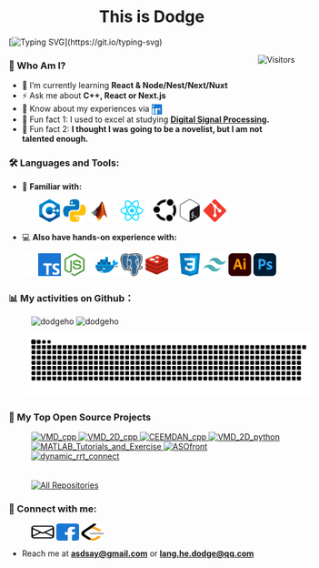 <h1 align="center">This is Dodge</h1>

[![Typing SVG](https://readme-typing-svg.demolab.com?font=Fira+Code&pause=1000&width=800&lines=I+am+not+sure+how+to+define+myself%2C+since+I+am+not+willing+to...;Blues+run+the+game%2C+but+I+keep+dodging+and+survived...)](https://git.io/typing-svg)

<!-- visitors amount -->
<img align="right" alt="Visitors" title="Visitors" src="https://komarev.com/ghpvc/?username=DodgeHo&color=F85D7F&style=for-the-badge&base=102"/>

<h3 align="left">👤 Who Am I?</h3>

- 🌱 I’m currently learning **React & Node/Nest/Next/Nuxt**
- ⚡ Ask me about **C++, React or Next.js**
- 💬 Know about my experiences via <a href="https://linkedin.com/in/lang-he-a94655120" target="blank"><img align="center" src="./images/icons/Social/linked-in-alt.svg" alt="lang-he-a94655120" height="18" width="18" /></a>
- 🔭 Fun fact 1: I used to excel at studying **[Digital Signal Processing](https://github.com/search?q=owner%3ADodgeHo+digital-signal-processing&type=repositories).**
- 📄 Fun fact 2: **I thought I was going to be a novelist, but I am not talented enough.**

<h3 align="left">🛠️ Languages and Tools:</h3>
<p align="left" >

- 🚀 **Familiar with:**
  <!-- list1 -->
  <img src="./images/icons/Social/three-dots.svg" alt="no" width="10" height="40"/>
  <img src="./images/icons/Social/three-dots.svg" alt="no" width="10" height="40"/> 
  <img src="./images/icons/ProgrammingLanguages/cpp.svg" alt="cplusplus" width="40" height="40"/> 
  <img src="./images/icons/ProgrammingLanguages/python.svg" alt="python" width="40" height="40"/> 
  <img src="./images/icons/Software/matlab.svg" alt="matlab" width="40" height="40"/> 
  <img src="./images/icons/Social/three-dots.svg" alt="no" width="10" height="40"/> 
  <img src="./images/icons/FrontendDevelopment/reactjs.svg" alt="react" width="40" height="40"/> 
  <img src="./images/icons/Social/three-dots.svg" alt="no" width="10" height="40"/> 
  <img src="./images/icons/Other/ubuntu.svg" alt="ubuntu" width="40" height="40"/> 
  <img src="./images/icons/Devops/bash.svg" alt="bash" width="40" height="40"/> 
  <img src="./images/icons/Other/git.svg" alt="git" width="40" height="40"/>

- 💻 **Also have hands-on experience with:**
    <!-- list2 -->
    <img src="./images/icons/Social/three-dots.svg" alt="no" width="10" height="40"/>
    <img src="./images/icons/Social/three-dots.svg" alt="no" width="10" height="40"/> 
    <img src="./images/icons/ProgrammingLanguages/typescript.svg" alt="typescript" width="40" height="40"/> 
    <img src="./images/icons/BackendDevelopment/nodejs.svg" alt="node.js" width="40" height="40"/>
    <img src="./images/icons/Social/three-dots.svg" alt="no" width="10" height="40"/>
    <img src="./images/icons/Devops/docker.svg" alt="docker" width="40" height="40"/>
    <img src="./images/icons/Database/postgresql.svg" alt="postgresql" width="40" height="40"/>
    <img src="./images/icons/Database/redis.svg" alt="redis" width="40" height="40"/>
    <img src="./images/icons/Social/three-dots.svg" alt="no" width="10" height="40"/>
    <img src="./images/icons/FrontendDevelopment/css.svg" alt="css3" width="40" height="40"/>
    <img src="./images/icons/FrontendDevelopment/tailwind.svg" alt="tailwind" width="40" height="40"/>
    <img src="./images/icons/Software/illustrator.svg" alt="illustrator" width="40" height="40"/>
    <img src="./images/icons/Software/photoshop.svg" alt="photoshop" width="40" height="40"/>
  </p>

<h3 align="left">📊 My activities on Github：</h3>
<p style="padding-left: 40px;"> 
  <img align="bottom" 
    src="https://github-readme-stats.vercel.app/api/top-langs?username=dodgeho&show_icons=true&theme=merko&title_color=d97066&text_color=cef0ca&locale=en&layout=pie" 
    alt="dodgeho" />
  <img align="bottom" 
    src="https://github-readme-stats.vercel.app/api?username=dodgeho&show_icons=true&theme=dark&rank_icon=github&include_all_commits=true&locale=en" 
    alt="dodgeho" />
</p>
<picture style="padding-left: 30px;">
  <source media="(prefers-color-scheme: light)" srcset="https://raw.githubusercontent.com/DodgeHo/DodgeHo/output/github-contribution-grid-snake.svg">
  <img alt="github contribution grid snake animation" src="https://raw.githubusercontent.com/DodgeHo/DodgeHo/output/github-contribution-grid-snake.svg">
</picture>

<div style="clear: both;"></div>

<h3 align="left">📘 My Top Open Source Projects </h3>
<!-- Projects -->
<p align="left" style="padding-left: 40px;">
  <a href="https://github.com/DodgeHo/VMD_cpp">
    <img width="278" src="https://denvercoder1-github-readme-stats.vercel.app/api/pin/?username=DodgeHo&repo=VMD_cpp&theme=react&bg_color=1F222E&title_color=F85D7F&hide_border=true&icon_color=F8D866&show_icons=true" alt="VMD_cpp">
  </a>
  <a href="https://github.com/DodgeHo/VMD_2D_cpp">
    <img width="278" src="https://denvercoder1-github-readme-stats.vercel.app/api/pin/?username=DodgeHo&repo=VMD_2D_cpp&theme=react&bg_color=1F222E&title_color=F85D7F&hide_border=true&icon_color=F8D866&show_icons=false" alt="VMD_2D_cpp">
  </a>
  <a href="https://github.com/DodgeHo/CEEMDAN_cpp">
    <img width="278" src="https://denvercoder1-github-readme-stats.vercel.app/api/pin?username=DodgeHo&repo=CEEMDAN_cpp&theme=react&bg_color=1F222E&title_color=F85D7F&hide_border=true&icon_color=F8D866&show_icons=false" alt="CEEMDAN_cpp">
  </a>
  <a href="https://github.com/DodgeHo/VMD_2D_python">
    <img width="278" src="https://denvercoder1-github-readme-stats.vercel.app/api/pin/?username=DodgeHo&repo=VMD_2D_python&theme=react&bg_color=1F222E&title_color=F85D7F&hide_border=true&icon_color=F8D866&show_icons=false" alt="VMD_2D_python">
  </a>
  <a href="https://github.com/DodgeHo/MATLAB_Tutorials_and_Exercise">
    <img width="278" src="https://denvercoder1-github-readme-stats.vercel.app/api/pin/?username=DodgeHo&repo=MATLAB_Tutorials_and_Exercise&theme=react&bg_color=1F222E&title_color=F85D7F&hide_border=true&icon_color=F8D866&show_icons=false" alt="MATLAB_Tutorials_and_Exercise">
  </a>
  <a href="https://github.com/DodgeHo/ASOfront">
    <img width="278" src="https://denvercoder1-github-readme-stats.vercel.app/api/pin/?username=DodgeHo&repo=ASOfront&theme=react&bg_color=1F222E&title_color=F85D7F&hide_border=true&icon_color=F8D866&show_icons=false" alt="ASOfront">
  </a>
  <a href="https://github.com/DodgeHo/dynamic_rrt_connect">
   <img width="278" src="https://denvercoder1-github-readme-stats.vercel.app/api/pin/?username=DodgeHo&repo=dynamic_rrt_connect&theme=react&bg_color=1F222E&title_color=F85D7F&hide_border=true&icon_color=F8D866&show_icons=false&show_description=false" alt="dynamic_rrt_connect">
  </a>
  <br /><br /><br />
  <a href="https://github.com/DodgeHo?tab=repositories">
    <img alt="All Repositories" title="All Repositories" src="https://custom-icon-badges.demolab.com/badge/-Click%20Here%20For%20All%20My%20Repos-1F222E?style=for-the-badge&logoColor=white&logo=repo"/>
  </a>
</p>


<h3 align="left">📧 Connect with me:</h3>
<p align="left" style="padding-left: 40px;">
  <a href="mailto:asdsay@gmail.com" style="display: inline-block;">
    <img align="center" src="./images/icons/Social/email.svg" alt="dodge ho" height="30" width="40" />
  </a>
  <a href="https://fb.com/100007929610024" target="blank" style="display: inline-block;">
    <img align="center" src="./images/icons/Social/facebook.svg" alt="dodge ho" height="30" width="40" />
  </a>
  <a href="https://www.leetcode.com/dodgeho" target="blank" style="display: inline-block;">
    <img align="center" src="./images/icons/Social/leet-code.svg" alt="dodgeho" height="30" width="40" />
  </a>
</p>

- Reach me at **asdsay@gmail.com** or **lang.he.dodge@qq.com**

